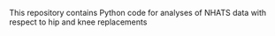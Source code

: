 This repository contains Python code for analyses of NHATS data with respect to hip and knee replacements
